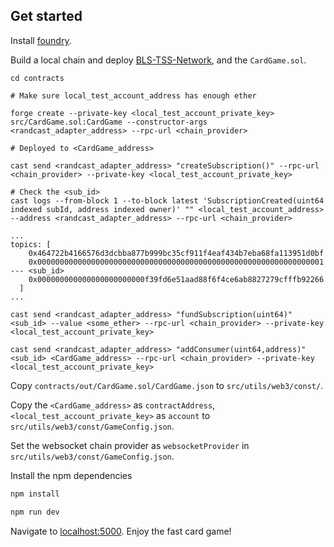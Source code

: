## Get started

Install [foundry](https://github.com/foundry-rs/foundry#installation).

Build a local chain and deploy [BLS-TSS-Network](https://github.com/ARPA-Network/BLS-TSS-Network), and the `CardGame.sol`.

```
cd contracts

# Make sure local_test_account_address has enough ether

forge create --private-key <local_test_account_private_key> src/CardGame.sol:CardGame --constructor-args <randcast_adapter_address> --rpc-url <chain_provider>

# Deployed to <CardGame_address>

cast send <randcast_adapter_address> "createSubscription()" --rpc-url <chain_provider> --private-key <local_test_account_private_key>

# Check the <sub_id>
cast logs --from-block 1 --to-block latest 'SubscriptionCreated(uint64 indexed subId, address indexed owner)' "" <local_test_account_address> --address <randcast_adapter_address> --rpc-url <chain_provider>

...
topics: [
  	0x464722b4166576d3dcbba877b999bc35cf911f4eaf434b7eba68fa113951d0bf
  	0x0000000000000000000000000000000000000000000000000000000000000001  --- <sub_id>
  	0x000000000000000000000000f39fd6e51aad88f6f4ce6ab8827279cfffb92266
  ]
...

cast send <randcast_adapter_address> "fundSubscription(uint64)" <sub_id> --value <some_ether> --rpc-url <chain_provider> --private-key <local_test_account_private_key>

cast send <randcast_adapter_address> "addConsumer(uint64,address)" <sub_id> <CardGame_address> --rpc-url <chain_provider> --private-key <local_test_account_private_key>
```

Copy `contracts/out/CardGame.sol/CardGame.json` to `src/utils/web3/const/`.

Copy the `<CardGame_address>` as `contractAddress`, `<local_test_account_private_key>` as `account` to `src/utils/web3/const/GameConfig.json`.

Set the websocket chain provider as `websocketProvider` in `src/utils/web3/const/GameConfig.json`.

Install the npm dependencies

```bash
npm install
```

```bash
npm run dev
```

Navigate to [localhost:5000](http://localhost:5000). Enjoy the fast card game!
